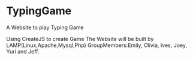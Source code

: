 # TypingGame
A Website to play Typing Game

Using CreateJS to create Game
The Website will be built by LAMP(Linux,Apache,Mysql,Php)
GroupMembers:Emily, Olivia, Ives, Joey, Yuri and Jeff.

